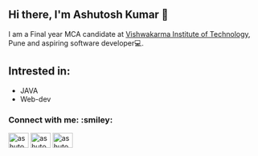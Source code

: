 ## Hi there, I'm Ashutosh Kumar :wave:
I am a Final year MCA candidate at [Vishwakarma Institute of Technology](@vit.edu), Pune and aspiring software developer💻.
## Intrested in:
* JAVA
* Web-dev
<h3 align="left">Connect with me: :smiley:</h3>
<p align="left">
<a href="https://linkedin.com/in/ashutoshdotcom" target="blank"><img align="center" src="https://raw.githubusercontent.com/rahuldkjain/github-profile-readme-generator/master/src/images/icons/Social/linked-in-alt.svg" alt="ashutoshdotcom" height="30" width="40" /></a>
<a href="https://instagram.com/ashutoshdotcom" target="blank"><img align="center" src="https://raw.githubusercontent.com/rahuldkjain/github-profile-readme-generator/master/src/images/icons/Social/instagram.svg" alt="ashutoshdotcom" height="30" width="40" /></a>
<a href="https://twitter.com/ashutoshdotcom" target="blank"><img align="center" src="https://raw.githubusercontent.com/rahuldkjain/github-profile-readme-generator/master/src/images/icons/Social/twitter.svg" alt="ashutoshdotcom" height="30" width="40" /></a>
</p>
